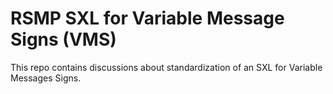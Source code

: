 # RSMP SXL for Variable Message Signs (VMS)
This repo contains discussions about standardization of an SXL for Variable Messages Signs.
